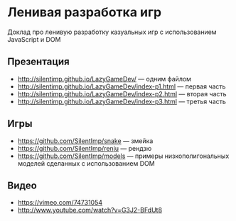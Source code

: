 # Ленивая разработка игр

Доклад про ленивую разработку казуальных игр с использованием JavaScript и DOM

## Презентация

* http://silentimp.github.io/LazyGameDev/ — одним файлом
* http://silentimp.github.io/LazyGameDev/index-p1.html — первая часть
* http://silentimp.github.io/LazyGameDev/index-p2.html — вторая часть
* http://silentimp.github.io/LazyGameDev/index-p3.html — третья часть

## Игры

* https://github.com/SilentImp/snake — змейка
* https://github.com/SilentImp/renju — рендзю
* https://github.com/SilentImp/models — примеры низкополигональных моделей сделанных с использованием DOM

## Видео

* https://vimeo.com/74731054
* http://www.youtube.com/watch?v=G3J2-BFdUt8
